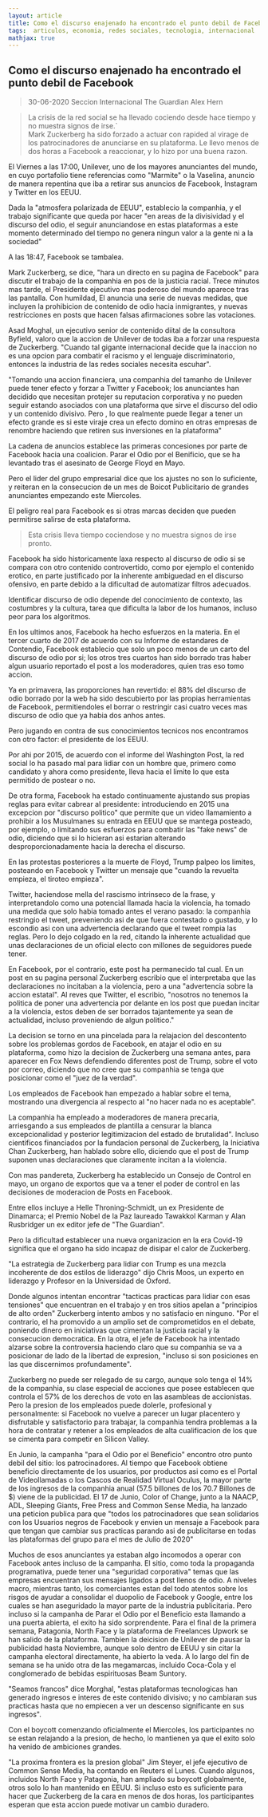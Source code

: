 ```yaml
---
layout: article
title: Como el discurso enajenado ha encontrado el punto debil de Facebook 
tags:  articulos, economia, redes sociales, tecnologia, internacional
mathjax: true
---
```


## Como el discurso enajenado ha encontrado el punto debil de Facebook

> 30-06-2020
> Seccion Internacional The Guardian
> Alex Hern

> La crisis de la red social se ha llevado cociendo desde hace tiempo y no muestra signos de irse.`  
> Mark Zuckerberg ha sido forzado a actuar con rapided al virage de los patrocinadores de anunciarse en su plataforma.
Le llevo menos de dos horas a Facebook a reaccionar, y lo hizo por una buena razon.

El Viernes a las 17:00, Unilever, uno de los mayores anunciantes del mundo, en cuyo portafolio tiene referencias como "Marmite" o la Vaselina, anuncio de manera repentina que iba a retirar sus anuncios de Facebook, Instagram y Twitter en los EEUU. 

Dada la "atmosfera polarizada de EEUU", establecio la companhia, y el trabajo significante que queda por hacer "en areas de la divisividad y el discurso del odio, el seguir anunciandose en estas plataformas a este momento determinado del tiempo no genera ningun valor a la gente ni a la sociedad"

A las 18:47, Facebook se tambalea.

Mark Zuckerberg, se dice, "hara un directo en su pagina de Facebook" para discutir el trabajo de la companhia en pos de la justicia racial. Trece minutos mas tarde, el Presidente ejecutivo mas poderoso del mundo aparece tras las pantalla.
Con humildad, El anuncia una serie de nuevas medidas, que incluyen la prohibicion de contenido de odio hacia inmigrantes, y nuevas restricciones en posts que hacen falsas afirmaciones sobre las votaciones.

Asad Moghal, un ejecutivo senior de contenido diital de la consultora Byfield, valoro que la accion de Unilever de todas iba a forzar una respuesta de Zuckerberg. "Cuando tal gigante internacional decide que la inaccion no es una opcion para combatir el racismo y el lenguaje discriminatorio, entonces la industria de las redes sociales necesita escuhar".

"Tomando una accion financiera, una companhia del tamanho de Unilever puede tener efecto y forzar a Twitter y Facebook; los anunciantes han decidido que necesitan protejer su reputacion corporativa y no pueden seguir estando asociados con una plataforma que sirve el discurso del odio y un contenido divisivo. Pero , lo que realmente puede llegar a tener un efecto grande es si este viraje crea un efecto domino en otras empresas de renombre haciendo que retiren sus inversiones en la plataforma"

La cadena de anuncios establece las primeras concesiones por parte de Facebook hacia una coalicion. Parar el Odio por el Benificio, que se ha levantado tras el asesinato de George Floyd en Mayo.

Pero el lider del grupo empresarial dice que los ajustes no son lo suficiente, y reiteran en la consecucion de un mes de Boicot Publicitario de grandes anunciantes empezando este Miercoles.

El peligro real para Facebook es si otras marcas deciden que pueden permitirse salirse de esta plataforma.

> Esta crisis lleva tiempo cociendose y no muestra signos de irse pronto.

Facebook ha sido historicamente laxa respecto al discurso de odio si se compara con otro contenido controvertido, como por ejemplo el contenido erotico, en parte justificado por la inherente ambiguedad en el discurso ofensivo, en parte debido a la dificultad de automatizar filtros adecuados.

Identificar discurso de odio depende del conocimiento de contexto, las costumbres y la cultura, tarea que dificulta la labor de los humanos, incluso peor para los algoritmos.

En los ultimos anos, Facebook ha hecho esfuerzos en la materia. En el tercer cuarto de 2017 de acuerdo con su Informe de estandares de Contendio, Facebook establecio que solo un poco menos de un carto del discurso de odio por si; los otros tres cuartos han sido borrado tras haber algun usuario reportado el post a los moderadores, quien tras eso tomo accion. 

Ya en primavera, las proporciones han revertido: el 88% del discurso de odio borrado por la web ha sido descubierto por las propias herramientas de Facebook, permitiendoles el borrar o restringir casi cuatro veces mas discurso de odio que ya habia dos anhos antes.

Pero jugando en contra de sus conocimientos tecnicos nos encontramos con otro factor: el presidente de los EEUU.

Por ahi por 2015, de acuerdo con el informe del Washington Post, la red social lo ha pasado mal para lidiar con un hombre que, primero como candidato y ahora como presidente, lleva hacia el limite lo que esta permitido de postear o no.

De otra forma, Facebook ha estado continuamente ajustando sus propias reglas para evitar cabrear al presidente: introduciendo en 2015 una excepcion por "discurso politico" que permite que un video llamamiento a prohibir a los Musulmanes su entrada en EEUU que se mantega posteado, por ejemplo, o limitando sus esfuerzos para combatir las "fake news" de odio, diciendo que si lo hicieran asi estarian alterando desproporcionadamente hacia la derecha el discurso.

En las protestas posteriores a la muerte de Floyd, Trump palpeo los limites, posteando en Facebook y Twitter un mensaje que "cuando la revuelta empieza, el tiroteo empieza".

Twitter, haciendose mella del rascismo intrinseco de la frase, y interpretandolo como una potencial llamada hacia la violencia, ha tomado una medida que solo habia tomado antes el verano pasado: la companhia restringio el tweet, preveniendo asi de que fuera contestado o gustado, y lo escondio asi con una advertencia declarando que el tweet rompia las reglas. Pero lo dejo colgado en la red, citando la inherente actualidad que unas declaraciones de un oficial electo con millones de seguidores puede tener.

En Facebook, por el contrario, este post ha permanecido tal cual. En un post en su pagina personal Zuckerberg escribio que el interpretaba que las declaraciones no incitaban a la violencia, pero a una "advertencia sobre la accion estatal". Al reves que Twitter, el escribio, "nosotros no tenemos la politica de poner una advertencia por delante en los post que puedan incitar a la violencia, estos deben de ser borrados tajantemente ya sean de actualidad, incluso proveniendo de algun politico."

La decision se torno en una pincelada para la relajacion del descontento sobre los problemas gordos de Facebook, en atajar el odio en su plataforma, como hizo la decision de Zuckerberg una semana antes, para aparecer en Fox News defendiendo diferentes post de Trump, sobre el voto por correo, diciendo que no cree que su companhia se tenga que posicionar como el "juez de la verdad".

Los empleados de Facebook han empezado a hablar sobre el tema, mostrando una divergencia al respecto al "no hacer nada no es aceptable".

La companhia ha empleado a moderadores de manera precaria, arriesgando a sus empleados de plantilla a  censurar la blanca excepcionalidad y posterior legitimizacion del estado de brutalidad".
Incluso cientificos financiados por la fundacion personal de Zuckerberg, la Iniciativa Chan Zuckerberg, han hablado sobre ello, diciendo que el post de Trump suponen unas declaraciones que claramente incitan a la violencia.

Con mas pandereta, Zuckerberg ha establecido un Consejo de Control en mayo, un organo de exportos que va a tener el poder de control en las decisiones de moderacion de Posts en Facebook. 

Entre ellos incluye a Helle Throning-Schmidt, un ex Presidente de Dinamarca; el Premio Nobel de la Paz laureado Tawakkol Karman y Alan Rusbridger un ex editor jefe de "The Guardian". 

Pero la dificultad establecer una nueva organizacion en la era Covid-19 significa que el organo ha sido incapaz de disipar el calor de Zuckerberg.

"La estrategia de Zuckerberg para lidiar con Trump es una mezcla incoherente de dos estilos de liderazgo" dijo Chris Moos, un experto en liderazgo y Profesor en la Universidad de Oxford.

Donde algunos intentan encontrar "tacticas practicas para lidiar con esas tensiones" que encuentran en el trabajo y en tros sitios apelan a "principios de alto orden" Zuckerberg intento ambos y no satisfacio en ninguno. "Por el contrario, el ha promovido a un amplio set de comprometidos en el debate, poniendo dinero en iniciativas que cimentan la justicia racial y la consecucion democratica. En la otra, el jefe de Facebook ha intentado alzarse sobre la controversia haciendo claro que su companhia se va a posicionar de lado de la libertad de expresion, "incluso si son posiciones en las que discernimos profundamente".

Zuckerberg no puede ser relegado de su cargo, aunque solo tenga el 14% de la companhia, su clase especial de acciones que posee establecen que controla el 57% de los derechos de voto en las asambleas de accionistas. Pero la presion de los empleados puede dolerle, profesional y personalmente: si Facebook no vuelve a parecer un lugar placentero y disfrutable y satisfactorio para trabajar, la companhia tendra problemas a la hora de contratar y retener a los empleados de alta cualificacion de los que se cimenta para competir en Silicon Valley.

En Junio, la campanha "para el Odio por el Beneficio" encontro otro punto debil del sitio: los patrocinadores. Al tiempo que Facebook obtiene beneficio directamente de los usuarios, por productos asi como es el Portal de Videollamadas o los Cascos de Realidad Virtual Oculus, la mayor parte de los ingresos de la companhia anual (57.5 billones de los 70.7 Billones de $) viene de la publicidad. El 17 de Junio, Color of Change, junto a la NAACP, ADL, Sleeping Giants, Free Press and Common Sense Media, ha lanzado una peticion publica para que "todos los patrocinadores que sean solidarios con los Usuarios negros de Facebook y envien un mensaje a Facebook para que tengan que cambiar sus practicas parando asi de publicitarse en todas las plataformas del grupo para el mes de Julio de 2020"

Muchos de esos anunciantes ya estaban algo incomodos a operar con Facebook antes incluso de la campanha. El sitio, como toda la propaganda programativa, puede tener una "seguridad corporativa" temas que las empresas encuentran sus mensajes ligados a post llenos de odio. A niveles macro, mientras tanto, los comerciantes estan del todo atentos sobre los risgos de ayudar a consolidar el duopolio de Facebook y Google, entre los cuales se han aseguridado la mayor parte de la industria publicitaria.
Pero incluso si la campanha de Parar el Odio por el Beneficio esta llamando a una puerta abierta, el exito ha sido sorprendente. Para el final de la primera semana, Patagonia, North Face y la plataforma de Freelances Upwork se han salido de la plataforma. Tambien la deicision de Unilever de pausar la publicidad hasta Noviembre, aunque solo dentro de EEUU y sin citar la campanha electoral directamente, ha abierto la veda. A lo largo del fin de semana se ha unido otra de las megamarcas, incluido Coca-Cola y el conglomerado de bebidas espirituosas Beam Suntory.

"Seamos francos" dice Morghal, "estas plataformas tecnologicas han generado ingresos e interes de este contenido divisivo; y no cambiaran sus practicas hasta que no empiecen a ver un descenso significante en sus ingresos".

Con el boycott comenzando oficialmente el Miercoles, los participantes no se estan relajando a la presion, de hecho, lo mantienen ya que el exito solo ha venido de ambiciones grandes.

"La proxima frontera es la presion global" Jim Steyer, el jefe ejecutivo de Common Sense Media, ha contando en Reuters el Lunes. Cuando algunos, incluidos North Face y Patagonia, han ampliado su boycott globalmente, otros solo lo han mantenido en EEUU. Si incluso esto es suficiente para hacer que Zuckerberg de la cara en menos de dos horas, los participantes esperan que esta accion puede motivar un cambio duradero.


